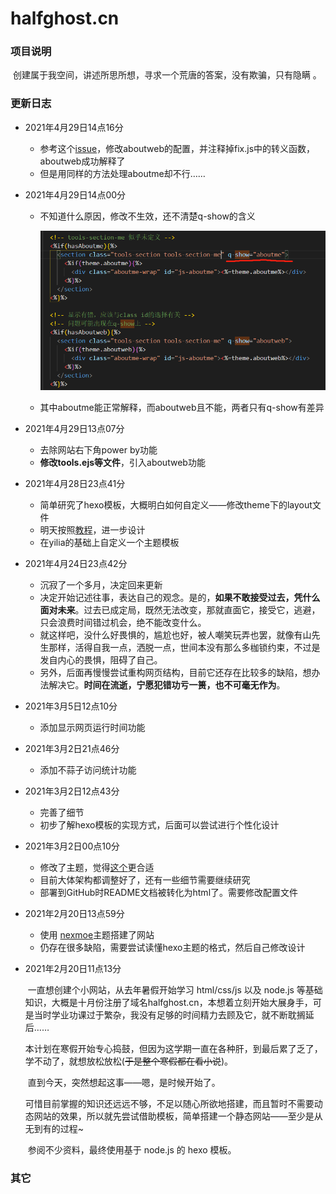 # halfghost.cn

### 项目说明

​	创建属于我空间，讲述所思所想，寻求一个荒唐的答案，没有欺骗，只有隐瞒 。

### 更新日志

+   2021年4月29日14点16分

    +   参考这个[issue](https://github.com/litten/hexo-theme-yilia/issues/715)，修改aboutweb的配置，并注释掉fix.js中的转义函数，aboutweb成功解释了
    +   但是用同样的方法处理aboutme却不行……
    
+   2021年4月29日14点00分

    +   不知道什么原因，修改不生效，还不清楚q-show的含义
    
        <img src="README/image-20210429140120967.png" alt="image-20210429140120967" style="zoom: 67%;" />
    
    +   其中aboutme能正常解释，而aboutweb且不能，两者只有q-show有差异
    
+   2021年4月29日13点07分

    +   去除网站右下角power by功能
    +   **修改tools.ejs等文件**，引入aboutweb功能
    
+   2021年4月28日23点41分

    +   简单研究了hexo模板，大概明白如何自定义——修改theme下的layout文件
    +   明天按照[教程](https://hexo.io/zh-cn/docs/templates)，进一步设计
    +   在yilia的基础上自定义一个主题模板
    
+   2021年4月24日23点42分

    +   沉寂了一个多月，决定回来更新
    +   决定开始记述往事，表达自己的观念。是的，**如果不敢接受过去，凭什么面对未来**。过去已成定局，既然无法改变，那就直面它，接受它，逃避，只会浪费时间错过机会，绝不能改变什么。
    +   就这样吧，没什么好畏惧的，尴尬也好，被人嘲笑玩弄也罢，就像有山先生那样，活得自我一点，洒脱一点，世间本没有那么多枷锁约束，不过是发自内心的畏惧，阻碍了自己。
    +   另外，后面再慢慢尝试重构网页结构，目前它还存在比较多的缺陷，想办法解决它。**时间在流逝，宁愿犯错功亏一篑，也不可毫无作为**。
    
+   2021年3月5日12点10分

    +   添加显示网页运行时间功能
    
+   2021年3月2日21点46分

    +   添加不蒜子访问统计功能
    
+   2021年3月2日12点43分

    +   完善了细节
    +   初步了解hexo模板的实现方式，后面可以尝试进行个性化设计
    
+   2021年3月2日00点10分

    +   修改了主题，觉得[这个](https://github.com/litten/hexo-theme-yilia)更合适
    +   目前大体架构都调整好了，还有一些细节需要继续研究
    +   部署到GitHub时README文档被转化为html了。需要修改配置文件
    
+   2021年2月20日13点59分

    +   使用 [nexmoe](https://github.com/theme-nexmoe/hexo-theme-nexmoe)主题搭建了网站
    +   仍存在很多缺陷，需要尝试读懂hexo主题的格式，然后自己修改设计
    
+   2021年2月20日11点13分

    ​	一直想创建个小网站，从去年暑假开始学习 html/css/js 以及 node.js 等基础知识，大概是十月份注册了域名halfghost.cn，本想着立刻开始大展身手，可是当时学业功课过于繁杂，我没有足够的时间精力去顾及它，就不断耽搁延后……
    
    ​	本计划在寒假开始专心捣鼓，但因为这学期一直在各种肝，到最后累了乏了，学不动了，就想放松放松(~~于是整个寒假都在看小说~~)。

    ​	直到今天，突然想起这事——嗯，是时候开始了。

    ​	可惜目前掌握的知识还远远不够，不足以随心所欲地搭建，而且暂时不需要动态网站的效果，所以就先尝试借助模板，简单搭建一个静态网站——至少是从无到有的过程~
    
    ​	参阅不少资料，最终使用基于 node.js 的 hexo 模板。

### 其它

